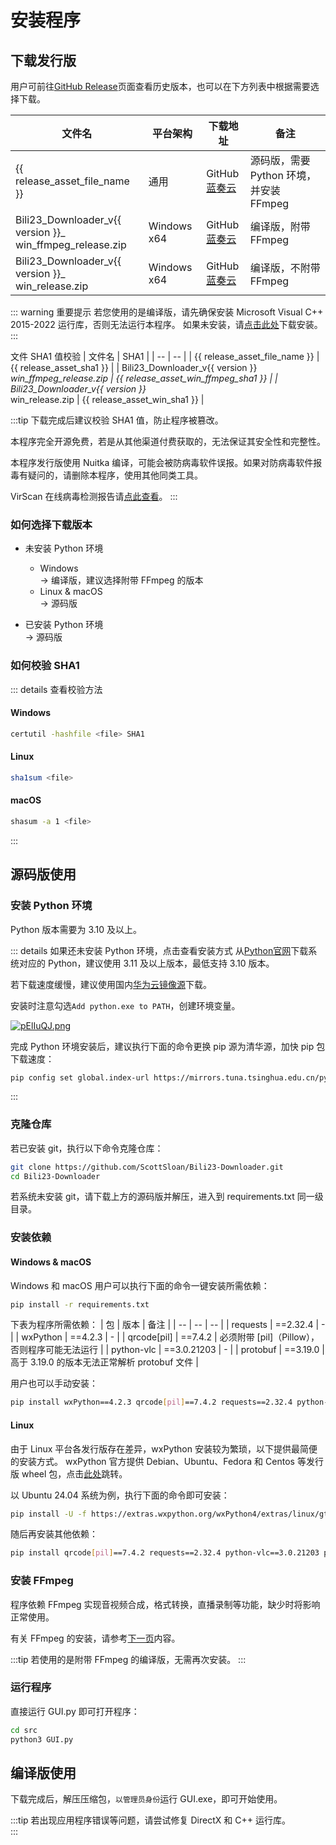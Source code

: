 <script setup>
    import { version } from '../../package.json'
    
    let release_asset_file_name = `Bili23_Downloader_v${version}_release.zip`
    let release_asset_win_ffmpeg_file_name = `Bili23_Downloader_v${version}_win_ffmpeg_release.zip`
    let release_asset_win_file_name = `Bili23_Downloader_v${version}_win_release.zip`

    let release_asset_github = (version, file)=> {
        return `https://github.com/ScottSloan/Bili23-Downloader/releases/download/v${version}/${file}`
    }

    let release_asset_url = 'https://wwx.lanzout.com/igKWy31g92cj'
    let release_asset_win_ffmpeg_url = 'https://wwx.lanzout.com/iM0Kd31g8z6f'
    let release_asset_win_url = 'https://wwx.lanzout.com/iMnzd31g927e'

    let release_asset_sha1 = '67510aa5e15950319b0dc657c64d62164ecba29f'
    let release_asset_win_ffmpeg_sha1 = '1baa55515ca2d96136bbb44ca921441768d84333'
    let release_asset_win_sha1 = '8e0d9791f5cec5d7b39e1ddb98813efe9ba2f0ea'

</script>

# 安装程序
## 下载发行版
用户可前往[GitHub Release](https://github.com/ScottSloan/Bili23-Downloader/releases/)页面查看历史版本，也可以在下方列表中根据需要选择下载。

| 文件名 | 平台架构 | 下载地址 | 备注 |
| --- | --- | --- | --- |
| {{ release_asset_file_name }} | 通用 | <a :href="release_asset_github(version, release_asset_file_name)" target="_blank" rel="noreferer">GitHub</a> <br> <a href="{{ release_asset_url }}" target="_blank" rel="noreferer">蓝奏云</a> | 源码版，需要 Python 环境，并安装 FFmpeg |
| <span>Bili23_Downloader_v{{ version }}_</span><br><span>win_ffmpeg_release.zip</span> | Windows x64 | <a :href="release_asset_github(version, release_asset_win_ffmpeg_file_name)" target="_blank" rel="noreferer">GitHub</a> <br> <a href="{{ release_asset_win_ffmpeg_url }}" target="_blank" rel="noreferer">蓝奏云</a> | 编译版，附带 FFmpeg |
| <span>Bili23_Downloader_v{{ version }}_</span><br><span>win_release.zip</span> | Windows x64 | <a :href="release_asset_github(version, release_asset_win_file_name)" target="_blank" rel="noreferer">GitHub</a> <br> <a href="{{ release_asset_win_url }}" target="_blank" rel="noreferer">蓝奏云</a> | 编译版，不附带 FFmpeg |

::: warning 重要提示
若您使用的是编译版，请先确保安装 Microsoft Visual C++ 2015-2022 运行库，否则无法运行本程序。
如果未安装，请[点击此处](https://aka.ms/vs/17/release/vc_redist.x64.exe)下载安装。
:::

文件 SHA1 值校验
| 文件名 | SHA1 |
| -- | -- |
| {{ release_asset_file_name }} | {{ release_asset_sha1 }} |
| <span>Bili23_Downloader_v{{ version }}_</span><br><span>win_ffmpeg_release.zip</span> | {{ release_asset_win_ffmpeg_sha1 }} |
| <span>Bili23_Downloader_v{{ version }}_</span><br><span>win_release.zip</span> | {{ release_asset_win_sha1 }} |

:::tip
下载完成后建议校验 SHA1 值，防止程序被篡改。  

本程序完全开源免费，若是从其他渠道付费获取的，无法保证其安全性和完整性。  

本程序发行版使用 Nuitka 编译，可能会被防病毒软件误报。如果对防病毒软件报毒有疑问的，请删除本程序，使用其他同类工具。  

VirScan 在线病毒检测报告请[点此查看](https://www.virscan.org/report/25510a81bc68d643d23245e3cb6b876b955b46894c82e8a65869e81f0b9b9a8b)。
:::

### 如何选择下载版本
+ 未安装 Python 环境  
    + Windows  
        -> 编译版，建议选择附带 FFmpeg 的版本  
    + Linux & macOS  
        -> 源码版  

+ 已安装 Python 环境  
    -> 源码版

### 如何校验 SHA1
::: details 查看校验方法
#### Windows
```bash
certutil -hashfile <file> SHA1
```

#### Linux
```bash
sha1sum <file>
```

#### macOS
```bash
shasum -a 1 <file>
```
:::

## 源码版使用
### 安装 Python 环境
Python 版本需要为 3.10 及以上。

::: details 如果还未安装 Python 环境，点击查看安装方式
从[Python官网](https://www.python.org/)下载系统对应的 Python，建议使用 3.11 及以上版本，最低支持 3.10 版本。  

若下载速度缓慢，建议使用国内[华为云镜像源](https://mirrors.huaweicloud.com/python/)下载。  

安装时注意勾选`Add python.exe to PATH`，创建环境变量。  

[![pElIuQJ.png](https://s21.ax1x.com/2025/02/23/pElIuQJ.png)](https://imgse.com/i/pElIuQJ)

完成 Python 环境安装后，建议执行下面的命令更换 pip 源为清华源，加快 pip 包下载速度：
```bash
pip config set global.index-url https://mirrors.tuna.tsinghua.edu.cn/pypi/web/simple
```
:::

### 克隆仓库
若已安装 git，执行以下命令克隆仓库：
```bash
git clone https://github.com/ScottSloan/Bili23-Downloader.git
cd Bili23-Downloader
```

若系统未安装 git，请下载上方的源码版并解压，进入到 requirements.txt 同一级目录。

### 安装依赖
#### Windows & macOS
Windows 和 macOS 用户可以执行下面的命令一键安装所需依赖：

```bash
pip install -r requirements.txt
```

下表为程序所需依赖：
| 包 | 版本 | 备注 |
| -- | -- | -- |
| requests | ==2.32.4 | - |
| wxPython | ==4.2.3 | - |
| qrcode[pil] | ==7.4.2 | 必须附带 [pil]（Pillow），否则程序可能无法运行 |
| python-vlc | ==3.0.21203 | - |
| protobuf | ==3.19.0 | 高于 3.19.0 的版本无法正常解析 protobuf 文件 |

用户也可以手动安装：
```bash
pip install wxPython==4.2.3 qrcode[pil]==7.4.2 requests==2.32.4 python-vlc==3.0.21203 protobuf==3.19.0
```
#### Linux
由于 Linux 平台各发行版存在差异，wxPython 安装较为繁琐，以下提供最简便的安装方式。
wxPython 官方提供 Debian、Ubuntu、Fedora 和 Centos 等发行版 wheel 包，点击[此处](https://extras.wxpython.org/wxPython4/extras/linux/gtk3/)跳转。

以 Ubuntu 24.04 系统为例，执行下面的命令即可安装：
```bash
pip install -U -f https://extras.wxpython.org/wxPython4/extras/linux/gtk3/ubuntu-24.04/ wxPython
```

随后再安装其他依赖：
```bash
pip install qrcode[pil]==7.4.2 requests==2.32.4 python-vlc==3.0.21203 protobuf==3.19.0
```

### 安装 FFmpeg
程序依赖 FFmpeg 实现音视频合成，格式转换，直播录制等功能，缺少时将影响正常使用。  

有关 FFmpeg 的安装，请参考[下一页](https://bili23.scott-sloan.cn/doc/install/ffmpeg.html)内容。  

:::tip
若使用的是附带 FFmpeg 的编译版，无需再次安装。
:::

### 运行程序
直接运行 GUI.py 即可打开程序：

```bash
cd src
python3 GUI.py
```

## 编译版使用
下载完成后，解压压缩包，`以管理员身份`运行 GUI.exe，即可开始使用。 

:::tip
若出现应用程序错误等问题，请尝试修复 DirectX 和 C++ 运行库。  
:::